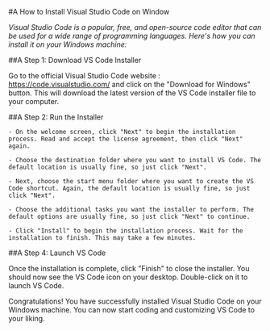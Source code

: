 #A How to Install Visual Studio Code on Window

_Visual Studio Code is a popular, free, and open-source code editor that can be used for a wide range of programming languages. Here's how you can install it on your Windows machine:_

 ##A Step 1: Download VS Code Installer
 
 Go to the official Visual Studio Code website : https://code.visualstudio.com/ and click on the "Download for Windows" button. This will download the latest version of the VS Code installer file to your computer.
 
 
 ##A Step 2: Run the Installer
    
    - On the welcome screen, click "Next" to begin the installation process. Read and accept the license agreement, then click "Next" again.

    - Choose the destination folder where you want to install VS Code. The default location is usually fine, so just click "Next".

    - Next, choose the start menu folder where you want to create the VS Code shortcut. Again, the default location is usually fine, so just click "Next".

    - Choose the additional tasks you want the installer to perform. The default options are usually fine, so just click "Next" to continue.

    - Click "Install" to begin the installation process. Wait for the installation to finish. This may take a few minutes.

##A Step 4: Launch VS Code

Once the installation is complete, click "Finish" to close the installer. You should now see the VS Code icon on your desktop. Double-click on it to launch VS Code.

Congratulations! You have successfully installed Visual Studio Code on your Windows machine. You can now start coding and customizing VS Code to your liking.
